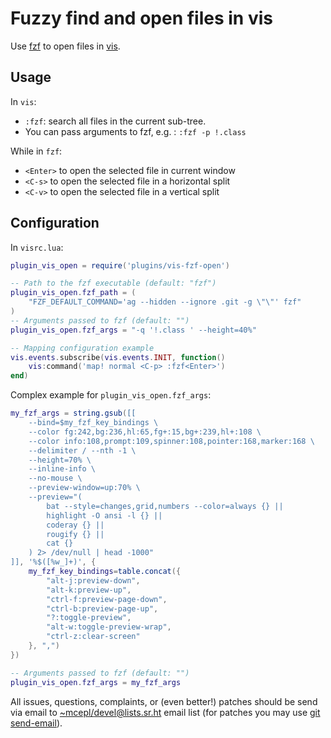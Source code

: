 # Fuzzy find and open files in vis

Use [fzf](https://github.com/junegunn/fzf) to open files in [vis](https://github.com/martanne/vis).

## Usage

In `vis`:
- `:fzf`: search all files in the current sub-tree.
- You can pass arguments to fzf, e.g. : `:fzf -p !.class`

While in `fzf`:

- `<Enter>` to open the selected file in current window
- `<C-s>` to open the selected file in a horizontal split
- `<C-v>` to open the selected file in a vertical split

## Configuration

In `visrc.lua`:

```lua
plugin_vis_open = require('plugins/vis-fzf-open')

-- Path to the fzf executable (default: "fzf")
plugin_vis_open.fzf_path = (
    "FZF_DEFAULT_COMMAND='ag --hidden --ignore .git -g \"\"' fzf"
)
-- Arguments passed to fzf (default: "")
plugin_vis_open.fzf_args = "-q '!.class ' --height=40%"

-- Mapping configuration example
vis.events.subscribe(vis.events.INIT, function()
    vis:command('map! normal <C-p> :fzf<Enter>')
end)
```

Complex example for `plugin_vis_open.fzf_args`:

```lua
my_fzf_args = string.gsub([[
    --bind=$my_fzf_key_bindings \
    --color fg:242,bg:236,hl:65,fg+:15,bg+:239,hl+:108 \
    --color info:108,prompt:109,spinner:108,pointer:168,marker:168 \
    --delimiter / --nth -1 \
    --height=70% \
    --inline-info \
    --no-mouse \
    --preview-window=up:70% \
    --preview="(
        bat --style=changes,grid,numbers --color=always {} ||
        highlight -O ansi -l {} ||
        coderay {} ||
        rougify {} ||
        cat {}
    ) 2> /dev/null | head -1000"
]], '%$([%w_]+)', {
    my_fzf_key_bindings=table.concat({
        "alt-j:preview-down",
        "alt-k:preview-up",
        "ctrl-f:preview-page-down",
        "ctrl-b:preview-page-up",
        "?:toggle-preview",
        "alt-w:toggle-preview-wrap",
        "ctrl-z:clear-screen"
    }, ",")
})

-- Arguments passed to fzf (default: "")
plugin_vis_open.fzf_args = my_fzf_args
```

All issues, questions, complaints, or (even better!) patches
should be send via email to
[~mcepl/devel@lists.sr.ht](mailto:~mcepl/devel@lists.sr.ht) email
list (for patches you may use [git
send-email](https://git-send-email.io/)).

